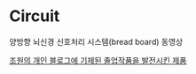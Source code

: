 # Circuit
양방향 뇌신경 신호처리 시스템(bread board) 동영상


[조원의 개인 블로그에 기제된 졸업작품을 발전시킨 제품](https://arkx.dev/?p=2113)

